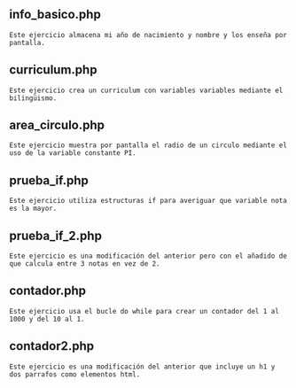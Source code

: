 ## info_basico.php
    Este ejercicio almacena mi año de nacimiento y nombre y los enseña por pantalla.

## curriculum.php
    Este ejercicio crea un curriculum con variables variables mediante el bilingüismo.

## area_circulo.php
    Este ejercicio muestra por pantalla el radio de un circulo mediante el uso de la variable constante PI.

## prueba_if.php
    Este ejercicio utiliza estructuras if para averiguar que variable nota es la mayor.

## prueba_if_2.php
    Este ejercicio es una modificación del anterior pero con el añadido de que calcula entre 3 notas en vez de 2.

## contador.php
    Este ejercicio usa el bucle do while para crear un contador del 1 al 1000 y del 10 al 1.

## contador2.php
    Este ejercicio es una modificación del anterior que incluye un h1 y dos parrafos como elementos html.